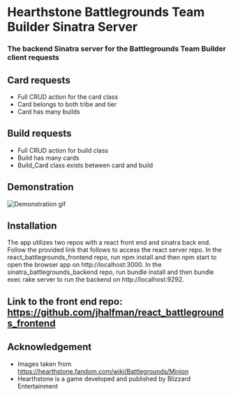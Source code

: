 # Hearthstone Battlegrounds Team Builder Sinatra Server
### The backend Sinatra server for the Battlegrounds Team Builder client requests
## Card requests
* Full CRUD action for the card class
* Card belongs to both tribe and tier
* Card has many builds
## Build requests
* Full CRUD action for build class
* Build has many cards
* Build_Card class exists between card and build

## Demonstration
![Demonstration gif](demonstration.gif)

## Installation
The app utilizes two repos with a react front end and sinatra back end.  Follow the provided link that follows to access the react server repo.  In the react_battlegrounds_frontend repo, run npm install and then npm start to open the browser app on http://localhost:3000.  In the sinatra_battlegrounds_backend repo, run bundle install and then bundle exec rake server to run the backend on http://localhost:9292. 

## Link to the front end repo: https://github.com/jhalfman/react_battlegrounds_frontend

## Acknowledgement
* Images taken from https://hearthstone.fandom.com/wiki/Battlegrounds/Minion
* Hearthstone is a game developed and published by Blizzard Entertainment
